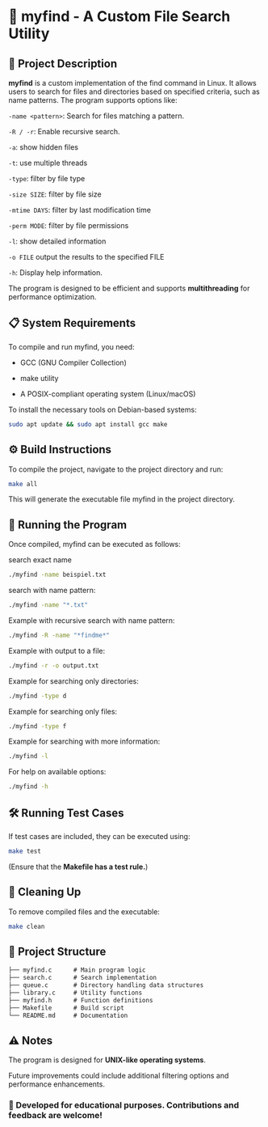 # 📌 **myfind** - A Custom File Search Utility

## 📖 Project Description

**myfind** is a custom implementation of the find command in Linux. It allows users to search for files and directories based on specified criteria, such as name patterns. The program supports options like:


`-name <pattern>`: Search for files matching a pattern.

`-R / -r`: Enable recursive search.

`-a`: show hidden files

`-t`:  use multiple threads

`-type`: filter by file type

`-size SIZE`: filter by file size

`-mtime DAYS`: filter by last modification time

`-perm MODE`: filter by file permissions

`-l`: show detailed information

`-o FILE` output the results to the specified FILE

`-h`: Display help information.

The program is designed to be efficient and supports **multithreading** for performance optimization.


## 📋 System Requirements

To compile and run myfind, you need:

- GCC (GNU Compiler Collection)

- make utility

- A POSIX-compliant operating system (Linux/macOS)

To install the necessary tools on Debian-based systems:

```bash
sudo apt update && sudo apt install gcc make
```

## ⚙️ Build Instructions

To compile the project, navigate to the project directory and run:

```bash
make all
```

This will generate the executable file myfind in the project directory.


## 🚀 Running the Program

Once compiled, myfind can be executed as follows:

search exact name 
```bash
./myfind -name beispiel.txt
```

search with name pattern:
```bash
./myfind -name "*.txt"
```

Example with recursive search with name pattern:

```bash
./myfind -R -name "*findme*"
```

Example with output to a file:
```bash
./myfind -r -o output.txt
```

Example for searching only directories:
```bash
./myfind -type d
```

Example for searching only files:
```bash 
./myfind -type f
```
Example for searching with more information:
```bash
./myfind -l
``` 

For help on available options:

```bash
./myfind -h
```

## 🛠 Running Test Cases

If test cases are included, they can be executed using:

```bash
make test
```

(Ensure that the **Makefile has a test rule.**)


## 🧹 Cleaning Up

To remove compiled files and the executable:

```bash
make clean
```

## 📂 Project Structure

```md
├── myfind.c      # Main program logic
├── search.c      # Search implementation
├── queue.c       # Directory handling data structures
├── library.c     # Utility functions
├── myfind.h      # Function definitions
├── Makefile      # Build script
└── README.md     # Documentation
```
## ⚠️ Notes

The program is designed for **UNIX-like operating systems**.

Future improvements could include additional filtering options and performance enhancements.

### 📌 Developed for educational purposes. Contributions and feedback are welcome!
